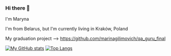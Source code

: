 ### Hi there 👋

I'm Maryna 

I'm from Belarus, but I'm currently living in Kraków, Poland

My graduation project --> https://github.com/marinagilimovich/qa_guru_final 



[![My GitHub stats](https://github-readme-stats.vercel.app/api?username=marinagilimovich)](https://github.com/marinagilimovich/github-readme-stats)
[![Top Langs](https://github-readme-stats.vercel.app/api/top-langs/?username=marinagilimovich)](https://github.com/marinagilimovich/github-readme-stats)



<!--
**marinagilimovich/marinagilimovich** is a ✨ _special_ ✨ repository because its `README.md` (this file) appears on your GitHub profile.

Here are some ideas to get you started:

- 🔭 I’m currently working on ...
- 🌱 I’m currently learning ...
- 👯 I’m looking to collaborate on ...
- 🤔 I’m looking for help with ...
- 💬 Ask me about ...
- 📫 How to reach me: ...
- 😄 Pronouns: ...
- ⚡ Fun fact: ...
-->
